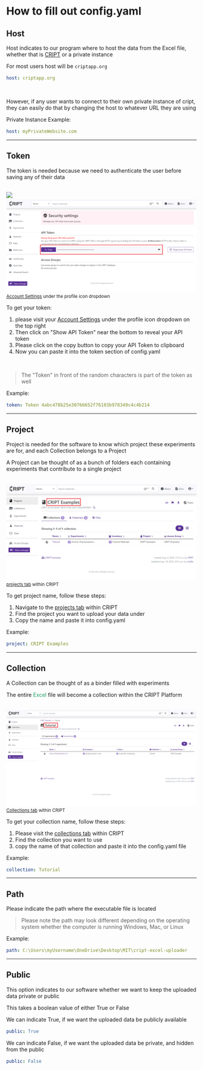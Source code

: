 # How to fill out config.yaml

## Host

Host indicates to our program where to host the data from the Excel file, whether that is 
<a href="https://criptapp.org/">CRIPT</a> or a private instance

For most users host will be `criptapp.org`

```yaml
host: criptapp.org
```

<br>

However, if any user wants to connect to their own private instance of cript, they can easily do that by changing the
host to whatever URL they are using

Private Instance Example:

```yaml
host: myPrivateWebsite.com
```

---

## Token

The token is needed because we need to authenticate the user before saving any of their data

<br>

<img src="/docs_assets/filling_out_config/cript_login_screen.png">
<img src="/docs_assets/filling_out_config/api_token_page.png">

<small>
   <a href="https://criptapp.org/settings/">Account Settings</a> under the profile icon dropdown
</small>

<br>

To get your token:

1. please visit your <a href="https://criptapp.org/settings/">Account Settings</a> under the profile icon dropdown on
   the top right
2. Then click on "Show API Token" near the bottom to reveal your API token
3. Please click on the copy button to copy your API Token to clipboard
4. Now you can paste it into the token section of config.yaml

<br>

> The "Token" in front of the random characters is part of the token as well


Example:

```yaml
token: Token 4abc478b25e30766652f76103b978349c4c4b214
```

---

## Project

Project is needed for the software to know which project these experiments are for, and each Collection belongs to a Project

A Project can be thought of as a bunch of folders each containing experiments that contribute to a single project

<br>

<img src="/docs_assets/filling_out_config/project_name_screenshot.png">
<small>
   <a href="https://criptapp.org/project/">projects tab</a> within CRIPT
</small>


<br>

To get project name, follow these steps:

1. Navigate to the <a href="https://criptapp.org/project/">projects tab</a> within CRIPT
2. Find the project you want to upload your data under
3. Copy the name and paste it into config.yaml

Example:

```yaml
project: CRIPT Examples
```

---

## Collection

A Collection can be thought of as a binder filled with experiments

The entire <span style="color: #21a366">Excel</span> file will become a collection within the CRIPT Platform

<br>

<img src="/docs_assets/filling_out_config/collections_name_screenshot.png">
<small>
   <a href="https://criptapp.org/collection/">Collections tab</a> within CRIPT
</small>

<br>

To get your collection name, follow these steps:

1. Please visit the <a href="https://criptapp.org/collection/">collections tab</a> within CRIPT
2. Find the collection you want to use
3. copy the name of that collection and paste it into the config.yaml file

Example:

```yaml
collection: Tutorial
```

---

## Path

Please indicate the path where the executable file is located

> Please note the path may look different depending on the operating system whether the computer is running Windows,
> Mac, or Linux

Example:

```yaml
path: C:\Users\myUsername\OneDrive\Desktop\MIT\cript-excel-uploader
```

---

## Public

This option indicates to our software whether we want to keep the uploaded data private or public

This takes a boolean value of either True or False

We can indicate True, if we want the uploaded data be publicly available

```yaml
public: True
```

We can indicate False, if we want the uploaded data be private, and hidden from the public

```yaml
public: False
```

<br> <br>
